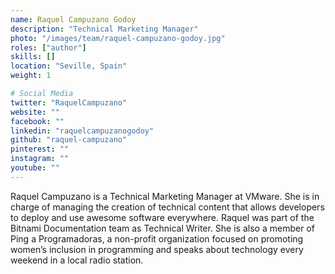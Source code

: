 ```yaml
---
name: Raquel Campuzano Godoy
description: "Technical Marketing Manager"
photo: "/images/team/raquel-campuzano-godoy.jpg"
roles: ["author"]
skills: []
location: "Seville, Spain"
weight: 1

# Social Media
twitter: "RaquelCampuzano"
website: ""
facebook: ""
linkedin: "raquelcampuzanogodoy"
github: "raquel-campuzano"
pinterest: ""
instagram: ""
youtube: ""
---
```


Raquel Campuzano is a Technical Marketing Manager at VMware. She is in charge of managing the creation of technical content that allows developers to deploy and use awesome software everywhere. Raquel was part of the Bitnami Documentation team as Technical Writer.
She is also a member of Ping a Programadoras, a non-profit organization focused on promoting women’s inclusion in programming and speaks about technology every weekend in a local radio station.